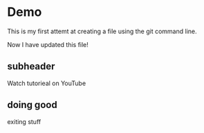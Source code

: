 # Demo 
This is my first attemt at creating a file using the git command line. 

Now I have updated this file!

## subheader

Watch tutorieal on YouTube


## doing good 

exiting stuff
